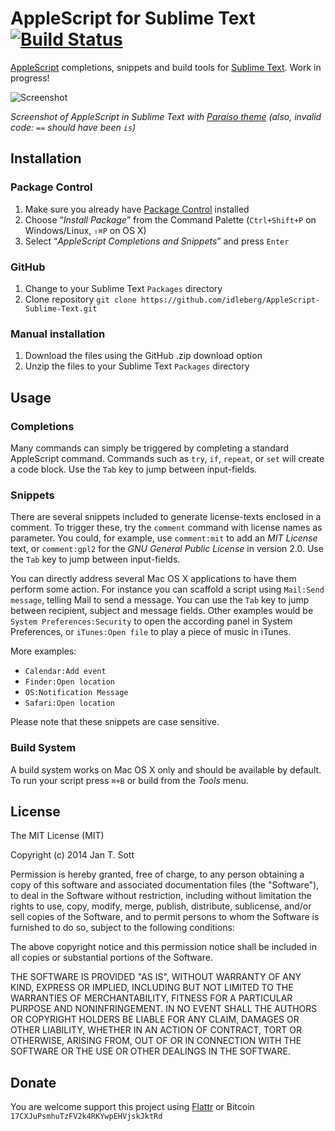 # AppleScript for Sublime Text [![Build Status](https://secure.travis-ci.org/idleberg/AppleScript-Sublime-Text.png)](http://travis-ci.org/idleberg/AppleScript-Sublime-Text)

[AppleScript](https://developer.apple.com/library/mac/documentation/applescript/conceptual/applescriptlangguide/introduction/ASLR_intro.html) completions, snippets and build tools for [Sublime Text](http://www.sublimetext.com/). Work in progress!

![Screenshot](https://raw.github.com/idleberg/AppleScript-Sublime-Text/master/screenshot.gif)

*Screenshot of AppleScript in Sublime Text with [Paraíso theme](https://github.com/idleberg/Paraiso.tmTheme) (also, invalid code: `==` should have been `is`)*

## Installation

### Package Control

1. Make sure you already have [Package Control](http://wbond.net/sublime_packages/package_control/) installed
2. Choose “*Install Package*” from the Command Palette (`Ctrl+Shift+P` on Windows/Linux, `⇧⌘P` on OS X)
3. Select “*AppleScript Completions and Snippets*” and press `Enter`

### GitHub

1. Change to your Sublime Text `Packages` directory
2. Clone repository `git clone https://github.com/idleberg/AppleScript-Sublime-Text.git`

### Manual installation

1. Download the files using the GitHub .zip download option
2. Unzip the files to your Sublime Text `Packages` directory

## Usage

### Completions

Many commands can simply be triggered by completing a standard AppleScript command. Commands such as `try`, `if`, `repeat`, or `set` will create a code block. Use the `Tab` key to jump between input-fields.

### Snippets

There are several snippets included to generate license-texts enclosed in a comment. To trigger these, try the `comment` command with license names as parameter. You could, for example, use `comment:mit` to add an *MIT License* text, or `comment:gpl2` for the *GNU General Public License* in version 2.0. Use the `Tab` key to jump between input-fields.

You can directly address several Mac OS X applications to have them perform some action. For instance you can scaffold a script using `Mail:Send message`, telling Mail to send a message. You can use the `Tab` key to jump between recipient, subject and message fields. Other examples would be `System Preferences:Security` to open the according panel in System Preferences, or `iTunes:Open file` to play a piece of music in iTunes.

More examples:

* `Calendar:Add event`
* `Finder:Open location`
* `OS:Notification Message`
* `Safari:Open location`

Please note that these snippets are case sensitive.

### Build System

A build system works on Mac OS X only and should be available by default. To run your script press `⌘+B` or build from the *Tools* menu.

## License

The MIT License (MIT)

Copyright (c) 2014 Jan T. Sott

Permission is hereby granted, free of charge, to any person obtaining a copy of this software and associated documentation files (the "Software"), to deal in the Software without restriction, including without limitation the rights to use, copy, modify, merge, publish, distribute, sublicense, and/or sell copies of the Software, and to permit persons to whom the Software is furnished to do so, subject to the following conditions:

The above copyright notice and this permission notice shall be included in all copies or substantial portions of the Software.

THE SOFTWARE IS PROVIDED "AS IS", WITHOUT WARRANTY OF ANY KIND, EXPRESS OR IMPLIED, INCLUDING BUT NOT LIMITED TO THE WARRANTIES OF MERCHANTABILITY, FITNESS FOR A PARTICULAR PURPOSE AND NONINFRINGEMENT. IN NO EVENT SHALL THE AUTHORS OR COPYRIGHT HOLDERS BE LIABLE FOR ANY CLAIM, DAMAGES OR OTHER LIABILITY, WHETHER IN AN ACTION OF CONTRACT, TORT OR OTHERWISE, ARISING FROM, OUT OF OR IN CONNECTION WITH THE SOFTWARE OR THE USE OR OTHER DEALINGS IN THE SOFTWARE.

## Donate

You are welcome support this project using [Flattr](https://flattr.com/submit/auto?user_id=idleberg&url=https://github.com/idleberg/AppleScript-Sublime-Text) or Bitcoin `17CXJuPsmhuTzFV2k4RKYwpEHVjskJktRd`
